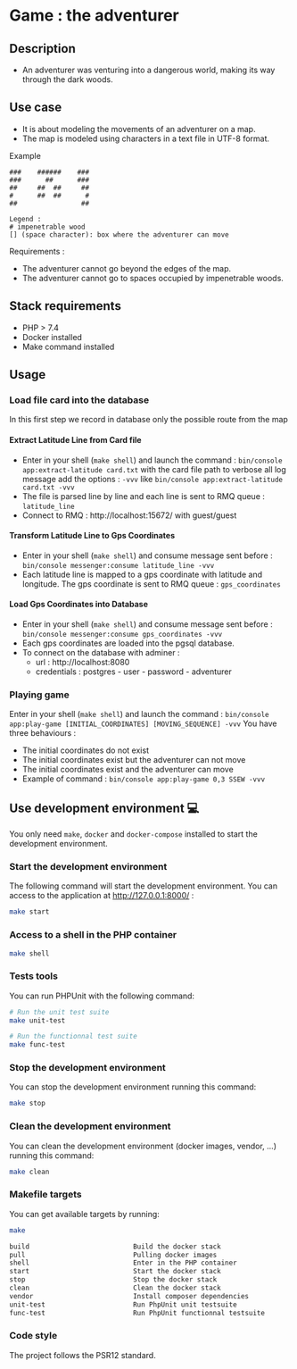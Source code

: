 # Game : the adventurer

## Description

* An adventurer was venturing into a dangerous world, 
making its way through the dark woods.

## Use case

* It is about modeling the 
movements of an adventurer on a map.
* The map is modeled using characters in 
a text file in UTF-8 format.

Example 
```
###    ######    ###
###      ##      ###
##     ##  ##     ##
#      ##  ##      #
##                ##

Legend :
# impenetrable wood
[] (space character): box where the adventurer can move
```

Requirements :

* The adventurer cannot go beyond the edges of the map.
* The adventurer cannot go to spaces occupied by impenetrable woods.

## Stack requirements

* PHP > 7.4
* Docker installed
* Make command installed

## Usage

### Load file card into the database

In this first step we record in database only the possible route from the map

#### Extract Latitude Line from Card file

* Enter in your shell (`make shell`) and launch the command : `bin/console app:extract-latitude card.txt` with the card file path
  to verbose all log message add the options : `-vvv` like `bin/console app:extract-latitude card.txt -vvv`
* The file is parsed line by line and each line is sent to RMQ queue : `latitude_line`
* Connect to RMQ : http://localhost:15672/ with guest/guest

#### Transform Latitude Line to Gps Coordinates

* Enter in your shell (`make shell`) and consume message sent before : `bin/console messenger:consume latitude_line -vvv`
* Each latitude line is mapped to a gps coordinate with latitude and longitude.
  The gps coordinate is sent to RMQ queue : `gps_coordinates`

#### Load Gps Coordinates into Database

* Enter in your shell (`make shell`) and consume message sent before : `bin/console messenger:consume gps_coordinates -vvv`
* Each gps coordinates are loaded into the pgsql database.
* To connect on the database with adminer :
  * url : http://localhost:8080
  * credentials : postgres - user - password - adventurer

### Playing game

Enter in your shell (`make shell`) and launch the command : `bin/console app:play-game [INITIAL_COORDINATES] [MOVING_SEQUENCE] -vvv`
You have three behaviours :
* The initial coordinates do not exist
* The initial coordinates exist but the adventurer can not move
* The initial coordinates exist and the adventurer can move
* Example of command : `bin/console app:play-game 0,3 SSEW -vvv`

## Use development environment :computer:

You only need `make`, `docker` and `docker-compose` installed to start the development environment.

### Start the development environment

The following command will start the development environment.
You can access to the application at http://127.0.0.1:8000/ :

```bash
make start
```

### Access to a shell in the PHP container

```bash
make shell
```

### Tests tools

You can run PHPUnit with the following command:
```bash
# Run the unit test suite
make unit-test

# Run the functionnal test suite
make func-test
```

### Stop the development environment

You can stop the development environment running this command:
```bash
make stop
```

### Clean the development environment

You can clean the development environment (docker images, vendor, ...) running this command:
```bash
make clean
```

### Makefile targets

You can get available targets by running:
```bash
make
```

```bash
build                          Build the docker stack
pull                           Pulling docker images
shell                          Enter in the PHP container
start                          Start the docker stack
stop                           Stop the docker stack
clean                          Clean the docker stack
vendor                         Install composer dependencies
unit-test                      Run PhpUnit unit testsuite
func-test                      Run PhpUnit functionnal testsuite
```

### Code style

The project follows the PSR12 standard.
